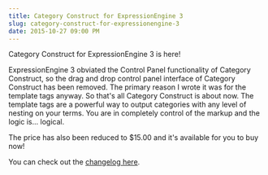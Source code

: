 ```yaml
---
title: Category Construct for ExpressionEngine 3
slug: category-construct-for-expressionengine-3
date: 2015-10-27 09:00 PM
---
```


Category Construct for ExpressionEngine 3 is here!

ExpressionEngine 3 obviated the Control Panel functionality of Category Construct, so the drag and drop control panel interface of Category Construct has been removed. The primary reason I wrote it was for the template tags anyway. So that's all Category Construct is about now. The template tags are a powerful way to output categories with any level of nesting on your terms. You are in completely control of the markup and the logic is... logical.

The price has also been reduced to $15.00 and it's available for you to buy now!

You can check out the [changelog here](/software/category-construct/changelog).
